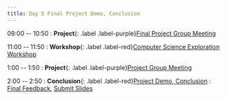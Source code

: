```yaml
---
title: Day 5 Final Project Demo, Conclusion
---
```


09:00 -- 10:50
: **Project**{: .label .label-purple}[Final Project Group Meeting](#)

11:00 -- 11:50
: **Workshop**{: .label .label-red}[Computer Science Exploration Workshop](https://docs.google.com/presentation/d/1GZwIG6xjo4dON6exzxXj8neBXo_AGoIKXPvlM_PoFJ0/edit?usp=sharing)

1:00 -- 1:50
: **Project**{: .label .label-purple}[Project Group Meeting](#)

2:00 -- 2:50
: **Conclusion**{: .label .label-red}[Project Demo, Conclusion](https://tinyurl.com/pr23-personalproj)
  : [Final Feedback](https://tinyurl.com/pr23-finalref), [Submit Slides](https://tinyurl.com/pr23-finalproj)
